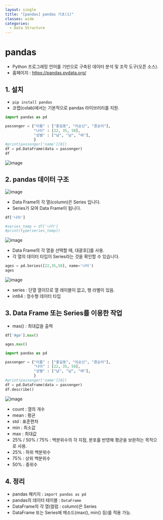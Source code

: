 ```yaml
---
layout: single
title: "[pandas] pandas 기초(1)"
classes: wide
categories:
  - Data Structure
---
```



# pandas
+ Python 프로그래밍 언어를 기반으로 구축된 데이터 분석 및 조작 도구(오픈 소스).
+ 홈페이지 : https://pandas.pydata.org/  

## 1. 설치
+ `pip install pandas`
+ 코랩(colab)에서는 기본적으로 pandas 라이브러리를 지원.

```python
import pandas as pd

passenger = {"이름" : ["홍길동", "이순신", "콩순이"],
             "나이" : [22, 35, 58], 
             "성별" : ["남", "남", "여"],
             }
#print(passenger['name'][0])
df = pd.DataFrame(data = passenger)
df
```
![image](https://user-images.githubusercontent.com/47412229/199874495-8a9d4da7-f5b1-43dd-82c5-0c539ddbc369.png)

## 2. pandas 데이터 구조

![image](https://user-images.githubusercontent.com/47412229/199875633-d38b0150-b409-4b83-9f06-ba0deb39b8ba.png)

+ Data Frame의 각 열(column)은 Series 입니다.
+ Series가 모여 Data Frame이 됩니다.

```python
df['나이']

#series_temp = df['나이']
#print(type(series_temp))
```

![image](https://user-images.githubusercontent.com/47412229/199886359-a5140d72-061e-40a9-b491-1221e96b0b68.png)  

+ Data Frame의 각 열을 선택할 때, 대괄호[]를 사용.
+ 각 열의 데이터 타입이 Series라는 것을 확인할 수 있습니다.  

```python
ages = pd.Series([22,35,58], name='나이')
ages
```

![image](https://user-images.githubusercontent.com/47412229/199886459-d000ab82-4146-4996-bd5f-e8f7075d28b4.png)

+ series : 단열 열이므로 열 레이블이 없고, 행 라벨이 있음.
+ int64 : 정수형 데이터 타입  

## 3. Data Frame 또는 Series를 이용한 작업

+ mas() : 최대값을 출력  

```python
df['Age'].max()
```

```python
ages.max()
```

```python
import pandas as pd

passenger = {"이름" : ["홍길동", "이순신", "콩순이"],
             "나이" : [22, 35, 58], 
             "성별" : ["남", "남", "여"],
             }
#print(passenger['name'][0])
df = pd.DataFrame(data = passenger)
df.describe()
```

![image](https://user-images.githubusercontent.com/47412229/199886682-0ad77dc2-54a9-4688-9772-8311601484a8.png)

+ count : 열의 개수
+ mean : 평균
+ std : 표준편차
+ min : 최소값
+ max : 최대값
+ 25% / 50% / 75% : 백분위수의 각 지점, 분포를 반영해 평균을 보완하는 목적으로 사용.
+ 25% : 하위 백분위수
+ 75% : 상위 백분위수
+ 50% : 중위수

## 4. 정리

+ pandas 패키지 : `import pandas as pd`
+ pandas의 데이터 테이블 : `DataFrame`
+ DataFrame의 각 열(컬럼 : column)은 Series
+ DataFrame 또는 Series에 메소드(max(), min() 등)를 적용 가능.





